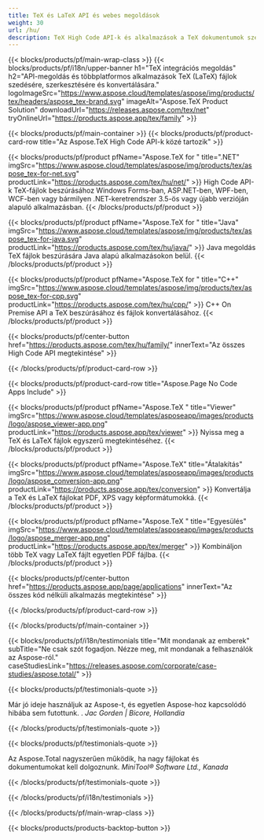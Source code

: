 ```yaml
---
title: TeX és LaTeX API és webes megoldások
weight: 30
url: /hu/
description: TeX High Code API-k és alkalmazások a TeX dokumentumok szedéséhez, feldolgozásához és konvertálásához. Ez a megoldás a PDF, EPS, SVG és a legtöbb képformátumot is támogatja kimeneti formátumként.
---
```


{{< blocks/products/pf/main-wrap-class >}}
{{< blocks/products/pf/i18n/upper-banner h1="TeX integrációs megoldás" h2="API-megoldás és többplatformos alkalmazások TeX (LaTeX) fájlok szedésére, szerkesztésére és konvertálására." logoImageSrc="https://www.aspose.cloud/templates/aspose/img/products/tex/headers/aspose_tex-brand.svg" imageAlt="Aspose.TeX Product Solution" downloadUrl="https://releases.aspose.com/tex/net" tryOnlineUrl="https://products.aspose.app/tex/family" >}}

{{< blocks/products/pf/main-container >}}
{{< blocks/products/pf/product-card-row title="Az Aspose.TeX High Code API-k közé tartozik" >}}

{{< blocks/products/pf/product pfName="Aspose.TeX for " title=".NET" imgSrc="https://www.aspose.cloud/templates/aspose/img/products/tex/aspose_tex-for-net.svg" productLink="https://products.aspose.com/tex/hu/net/" >}}
High Code API-k TeX-fájlok beszúrásához Windows Forms-ban, ASP.NET-ben, WPF-ben, WCF-ben vagy bármilyen .NET-keretrendszer 3.5-ös vagy újabb verzióján alapuló alkalmazásban.
{{< /blocks/products/pf/product >}}

{{< blocks/products/pf/product pfName="Aspose.TeX for " title="Java" imgSrc="https://www.aspose.cloud/templates/aspose/img/products/tex/aspose_tex-for-java.svg" productLink="https://products.aspose.com/tex/hu/java/" >}}
Java megoldás TeX fájlok beszúrására Java alapú alkalmazásokon belül.
{{< /blocks/products/pf/product >}}

{{< blocks/products/pf/product pfName="Aspose.TeX for " title="C++" imgSrc="https://www.aspose.cloud/templates/aspose/img/products/tex/aspose_tex-for-cpp.svg" productLink="https://products.aspose.com/tex/hu/cpp/" >}}
C++ On Premise API a TeX beszúrásához és fájlok konvertálásához.
{{< /blocks/products/pf/product >}}

{{< blocks/products/pf/center-button href="https://products.aspose.com/tex/hu/family/" innerText="Az összes High Code API megtekintése" >}}

{{< /blocks/products/pf/product-card-row >}}

{{< blocks/products/pf/product-card-row title="Aspose.Page No Code Apps Include" >}}

{{< blocks/products/pf/product pfName="Aspose.TeX " title="Viewer" imgSrc="https://www.aspose.cloud/templates/asposeapp/images/products/logo/aspose_viewer-app.png" productLink="https://products.aspose.app/tex/viewer" >}}
Nyissa meg a TeX és LaTeX fájlok egyszerű megtekintéséhez.
{{< /blocks/products/pf/product >}}

{{< blocks/products/pf/product pfName="Aspose.TeX" title="Átalakítás" imgSrc="https://www.aspose.cloud/templates/asposeapp/images/products/logo/aspose_conversion-app.png" productLink="https://products.aspose.app/tex/conversion" >}}
Konvertálja a TeX és LaTeX fájlokat PDF, XPS vagy képformátumokká.
{{< /blocks/products/pf/product >}}

{{< blocks/products/pf/product pfName="Aspose.TeX " title="Egyesülés" imgSrc="https://www.aspose.cloud/templates/asposeapp/images/products/logo/aspose_merger-app.png" productLink="https://products.aspose.app/tex/merger" >}}
Kombináljon több TeX vagy LaTeX fájlt egyetlen PDF fájlba.
{{< /blocks/products/pf/product >}}

{{< blocks/products/pf/center-button href="https://products.aspose.app/page/applications" innerText="Az összes kód nélküli alkalmazás megtekintése" >}}

{{< /blocks/products/pf/product-card-row >}}

{{< /blocks/products/pf/main-container >}}

{{< blocks/products/pf/i18n/testimonials title="Mit mondanak az emberek" subTitle="Ne csak szót fogadjon. Nézze meg, mit mondanak a felhasználók az Aspose-ról." caseStudiesLink="https://releases.aspose.com/corporate/case-studies/aspose.total/" >}}

{{< blocks/products/pf/testimonials-quote >}}
<p class="first">
 Már jó ideje használjuk az Aspose-t, és egyetlen Aspose-hoz kapcsolódó hibába sem futottunk. .
 <em>
  Jac Gorden | Bicore, Hollandia
 </em>
</p>

{{< /blocks/products/pf/testimonials-quote >}}

{{< blocks/products/pf/testimonials-quote >}}
<p class="second">
 Az Aspose.Total nagyszerűen működik, ha nagy fájlokat és dokumentumokat kell dolgoznunk.
 <em>
  MiniTool® Software Ltd., Kanada
 </em>
</p>

{{< /blocks/products/pf/testimonials-quote >}}

{{< /blocks/products/pf/i18n/testimonials >}}

{{< /blocks/products/pf/main-wrap-class >}}

{{< blocks/products/products-backtop-button >}}